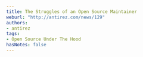 ```yaml
---
title: The Struggles of an Open Source Maintainer
weburl: "http://antirez.com/news/129"
authors:
- antirez
tags:
- Open Source Under The Hood
hasNotes: false
---
```

